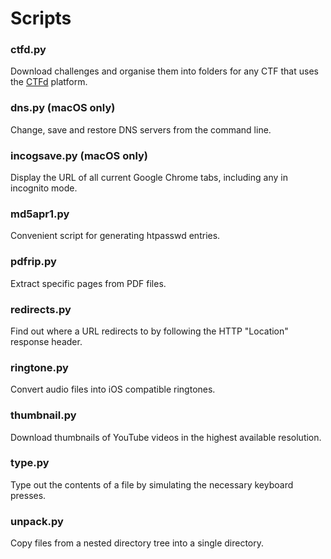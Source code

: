 # Scripts

### ctfd.py
Download challenges and organise them into folders for any CTF that uses the [CTFd](https://github.com/ctfd/ctfd) platform.

### dns.py (macOS only)
Change, save and restore DNS servers from the command line.

### incogsave.py (macOS only)
Display the URL of all current Google Chrome tabs, including any in incognito mode.

### md5apr1.py
Convenient script for generating htpasswd entries.

### pdfrip.py
Extract specific pages from PDF files.

### redirects.py
Find out where a URL redirects to by following the HTTP "Location" response header.

### ringtone.py
Convert audio files into iOS compatible ringtones.

### thumbnail.py
Download thumbnails of YouTube videos in the highest available resolution.

### type.py
Type out the contents of a file by simulating the necessary keyboard presses.

### unpack.py
Copy files from a nested directory tree into a single directory.
